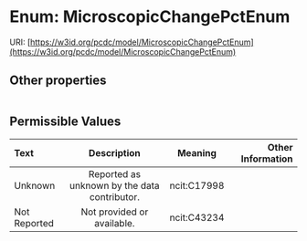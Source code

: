 
# Enum: MicroscopicChangePctEnum




URI: [https://w3id.org/pcdc/model/MicroscopicChangePctEnum](https://w3id.org/pcdc/model/MicroscopicChangePctEnum)


## Other properties

|  |  |  |
| --- | --- | --- |

## Permissible Values

| Text | Description | Meaning | Other Information |
| :--- | :---: | :---: | ---: |
| Unknown | Reported as unknown by the data contributor. | ncit:C17998 |  |
| Not Reported | Not provided or available. | ncit:C43234 |  |


